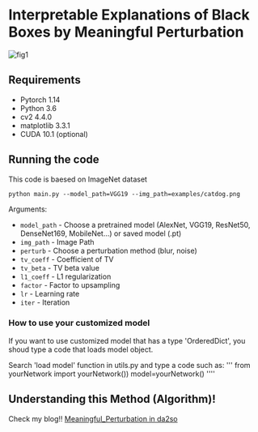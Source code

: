# Interpretable Explanations of Black Boxes by Meaningful Perturbation

![fig1](./assets/fig1.png)


## Requirements

- Pytorch 1.14 
- Python 3.6
- cv2 4.4.0
- matplotlib 3.3.1
- CUDA 10.1 (optional)


## Running the code

This code is baesed on ImageNet dataset

```shell
python main.py --model_path=VGG19 --img_path=examples/catdog.png
```

Arguments:

- `model_path` - Choose a pretrained model (AlexNet, VGG19, ResNet50, DenseNet169, MobileNet...) or saved model (.pt) 
- `img_path` - Image Path
- `perturb` - Choose a perturbation method (blur, noise)
- `tv_coeff` - Coefficient of TV
- `tv_beta` - TV beta value
- `l1_coeff` - L1 regularization
- `factor` - Factor to upsampling
- `lr` - Learning rate
- `iter` - Iteration

### How to use your customized model

If you want to use customized model that has a type 'OrderedDict', you shoud type a code that loads model object.

Search 'load model' function in utils.py and type a code such as:
'''
from yourNetwork import yourNetwork())
model=yourNetwork()
''''

## Understanding this Method (Algorithm)!

Check my blog!!
[Meaningful_Perturbation in da2so](https://da2so.github.io/2020-08-11-Meaningful_Perturbation/)
